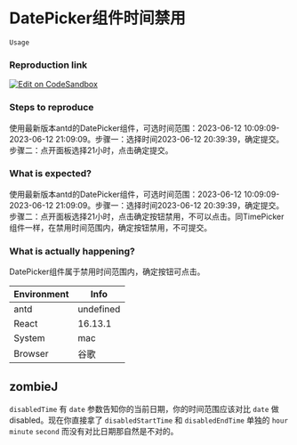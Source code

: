 # DatePicker组件时间禁用

`Usage`

### Reproduction link

[![Edit on CodeSandbox](https://codesandbox.io/static/img/play-codesandbox.svg)](https://codesandbox.io/s/admiring-water-63sd42?file=/src/App.js)

### Steps to reproduce

使用最新版本antd的DatePicker组件，可选时间范围：2023-06-12 10:09:09-2023-06-12 21:09:09。步骤一：选择时间2023-06-12 20:39:39，确定提交。步骤二：点开面板选择21小时，点击确定提交。

### What is expected?

使用最新版本antd的DatePicker组件，可选时间范围：2023-06-12 10:09:09-2023-06-12 21:09:09。步骤一：选择时间2023-06-12 20:39:39，确定提交。步骤二：点开面板选择21小时，点击确定按钮禁用，不可以点击。同TimePicker组件一样，在禁用时间范围内，确定按钮禁用，不可提交。

### What is actually happening?

DatePicker组件属于禁用时间范围内，确定按钮可点击。

| Environment | Info      |
| ----------- | --------- |
| antd        | undefined |
| React       | 16.13.1   |
| System      | mac       |
| Browser     | 谷歌      |

<!-- generated by ant-design-issue-helper. DO NOT REMOVE -->

## zombieJ

`disabledTime` 有 `date` 参数告知你的当前日期，你的时间范围应该对比 `date` 做 disabled。现在你直接拿了 `disabledStartTime` 和 `disabledEndTime` 单独的 `hour` `minute` `second` 而没有对比日期那自然是不对的。
